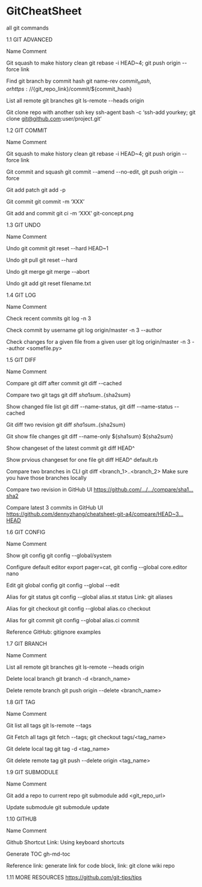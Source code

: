 # GitCheatSheet

all git commands

1.1 GIT ADVANCED

Name	Comment

Git squash to make history clean	git rebase -i HEAD~4; git push origin <branch-name> --force link

Find git branch by commit hash	git name-rev ${commit_hash}, or https://${git_repo_link}/commit/${commit_hash}

List all remote git branches	git ls-remote --heads origin

Git clone repo with another ssh key	ssh-agent bash -c ‘ssh-add yourkey; git clone git@github.com:user/project.git’

1.2 GIT COMMIT

Name	Comment

Git squash to make history clean	git rebase -i HEAD~4; git push origin <branch-name> --force link

Git commit and squash	git commit --amend --no-edit, git push origin <branch-name> --force

Git add patch	git add -p

Git commit	git commit -m ‘XXX’

Git add and commit	git ci -m ‘XXX’ git-concept.png

1.3 GIT UNDO

Name	Comment

Undo git commit	git reset --hard HEAD~1

Undo git pull	git reset --hard

Undo git merge	git merge --abort

Undo git add	git reset filename.txt

1.4 GIT LOG

Name	Comment

Check recent commits	git log -n 3

Check commit by username	git log origin/master -n 3 --author <denny>

Check changes for a given file from a given user	git log origin/master -n 3 --author <denny> <somefile.py>

1.5 GIT DIFF

Name	Comment

Compare git diff after commit	git diff --cached

Compare two git tags	git diff ${sha1sum}..${sha2sum}

Show changed file list	git diff --name-status, git diff --name-status --cached

Git diff two revision	git diff ${sha1sum}..${sha2sum}

Git show file changes	git diff --name-only ${sha1sum} ${sha2sum}

Show changeset of the latest commit	git diff HEAD^

Show prvious changeset for one file	git diff HEAD^ default.rb

Compare two branches in CLI	git diff <branch_1>..<branch_2> Make sure you have those branches locally

Compare two revision in GitHub UI	https://github.com/…/…/compare/sha1…sha2

Compare latest 3 commits in GitHub UI	https://github.com/dennyzhang/cheatsheet-git-a4/compare/HEAD~3…HEAD


1.6 GIT CONFIG

Name	Comment

Show git config	git config --global/system

Configure default editor	export pager=cat, git config --global core.editor nano

Edit git global config	git config --global --edit

Alias for git status	git config --global alias.st status Link: git aliases

Alias for git checkout	git config --global alias.co checkout

Alias for git commit	git config --global alias.ci commit

Reference	GitHub: gitignore examples

1.7 GIT BRANCH

Name	Comment

List all remote git branches	git ls-remote --heads origin

Delete local branch	git branch -d <branch_name>

Delete remote branch	git push origin --delete <branch_name>

1.8 GIT TAG

Name	Comment

Git list all tags	git ls-remote --tags

Git Fetch all tags	git fetch --tags; git checkout tags/<tag_name>

Git delete local tag	git tag -d <tag_name>

Git delete remote tag	git push --delete origin <tag_name>

1.9 GIT SUBMODULE

Name	Comment

Git add a repo to current repo	git submodule add <git_repo_url>

Update submodule	git submodule update

1.10 GITHUB

Name	Comment

Github Shortcut	Link: Using keyboard shortcuts

Generate TOC	gh-md-toc

Reference	link: generate link for code block, link: git clone wiki repo

1.11 MORE RESOURCES
https://github.com/git-tips/tips
